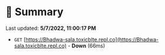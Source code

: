 # 📖 Summary
Last updated: **5/7/2022, 11:00:17 PM**

- `GET` [https://Bhadwa-sala.toxicblte.repl.co](https://Bhadwa-sala.toxicblte.repl.co) - **Down** (66ms)
